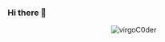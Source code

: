 ### Hi there 👋

<p align="center"> <img src="https://github-readme-stats.vercel.app/api?username=abhisheknaiidu&show_icons=true&theme=gotham" alt="virgoC0der" />
